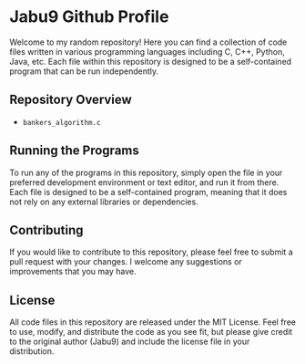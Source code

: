 <!DOCTYPE html>
<html>
  <head>
    <meta charset="UTF-8">
    <title>Jabu9 Github Profile</title>
  </head>
  <body>
    <h1>Jabu9 Github Profile</h1>
    <p>Welcome to my random repository! Here you can find a collection of code files written in various programming languages including C, C++, Python, Java, etc. Each file within this repository is designed to be a self-contained program that can be run independently.</p>
    <h2>Repository Overview</h2>
    <ul>
      <li><code>bankers_algorithm.c</code> 
    </ul>
    <h2>Running the Programs</h2>
    <p>To run any of the programs in this repository, simply open the file in your preferred development environment or text editor, and run it from there. Each file is designed to be a self-contained program, meaning that it does not rely on any external libraries or dependencies.</p>
    <h2>Contributing</h2>
    <p>If you would like to contribute to this repository, please feel free to submit a pull request with your changes. I welcome any suggestions or improvements that you may have.</p>
    <h2>License</h2>
    <p>All code files in this repository are released under the MIT License. Feel free to use, modify, and distribute the code as you see fit, but please give credit to the original author (Jabu9) and include the license file in your distribution.</p>
  </body>
</html>
